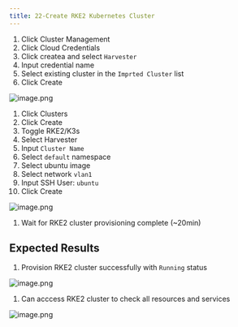 ```yaml
---
title: 22-Create RKE2 Kubernetes Cluster	
---
```

1. Click Cluster Management
1. Click Cloud Credentials
1. Click createa and select `Harvester`
1. Input credential name
1. Select existing cluster in the `Imprted Cluster` list
1. Click Create

![image.png](https://images.zenhubusercontent.com/61519853321ea20d65443929/4a2f6a52-dac7-4a27-84b3-14cbeb4156aa)

1. Click Clusters 
1. Click Create
1. Toggle RKE2/K3s 
1. Select Harvester
1. Input `Cluster Name`
1. Select `default` namespace
1. Select ubuntu image 
1. Select network `vlan1`
1. Input SSH User: `ubuntu` 
1. Click Create

![image.png](https://images.zenhubusercontent.com/61519853321ea20d65443929/cbd9cc9b-60fb-4e81-985a-13fcaa88fa2f)

1. Wait for RKE2 cluster provisioning complete (~20min)

## Expected Results
1. Provision RKE2 cluster successfully with `Running` status

![image.png](https://images.zenhubusercontent.com/61519853321ea20d65443929/4526b95b-71f4-498f-b509-dea60ec5e0e5)

1. Can acccess RKE2 cluster to check all resources and services

![image.png](https://images.zenhubusercontent.com/61519853321ea20d65443929/682dccdc-cc0b-427f-ab7a-fdfaa1f82e06)
